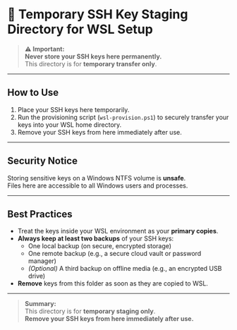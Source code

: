 # 🚨 Temporary SSH Key Staging Directory for WSL Setup

> **⚠️ Important:**  
> **Never store your SSH keys here permanently.**  
> This directory is for **temporary transfer only**.

---

## How to Use

1. Place your SSH keys here temporarily.
2. Run the provisioning script (`wsl-provision.ps1`) to securely transfer your keys into your WSL home directory.
3. Remove your SSH keys from here immediately after use.

---

## Security Notice

Storing sensitive keys on a Windows NTFS volume is **unsafe**.  
Files here are accessible to all Windows users and processes.

---

## Best Practices

- Treat the keys inside your WSL environment as your **primary copies**.
- **Always keep at least two backups** of your SSH keys:
    - One local backup (on secure, encrypted storage)
    - One remote backup (e.g., a secure cloud vault or password manager)
    - *(Optional)* A third backup on offline media (e.g., an encrypted USB drive)
- **Remove** keys from this folder as soon as they are copied to WSL.

---

> **Summary:**  
> This directory is for **temporary staging only**.  
> **Remove your SSH keys from here immediately after use.**